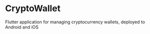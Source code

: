 # CryptoWallet

Flutter application for managing cryptocurrency wallets, deployed to Android and iOS
